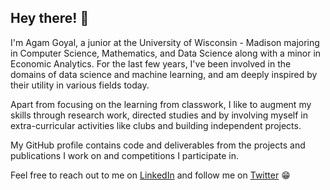 ## Hey there! 👋

I'm Agam Goyal, a junior at the University of Wisconsin - Madison majoring in Computer Science, Mathematics, and Data Science along with a minor in Economic Analytics. For the last few years, I've been involved in the domains of data science and machine learning, and am deeply inspired by their utility in various fields today.

Apart from focusing on the learning from classwork, I like to augment my skills through research work, directed studies and by involving myself in extra-curricular activities like clubs and building independent projects.

My GitHub profile contains code and deliverables from the projects and publications I work on and competitions I participate in.

Feel free to reach out to me on [LinkedIn](https://www.linkedin.com/in/agamgoyal5/) and follow me on [Twitter](https://twitter.com/ag_endure) 😁

<!-- 
### 🏆 My GitHub Stats

[![Agam's GitHub stats](https://github-readme-stats.vercel.app/api?username=AGoyal0512&count_private=true&show_icons=true&theme=tokyonight)](https://github.com/AGoyal0512/github-readme-stats) -->

<!--
### 💻 Most Used Languages

![Top Langs](https://github-readme-stats.vercel.app/api/top-langs?username=AGoyal0512&layout=compact&langs_count=5&theme=tokyonight)
-->

<!--
**AGoyal0512/AGoyal0512** is a ✨ _special_ ✨ repository because its `README.md` (this file) appears on your GitHub profile.

Here are some ideas to get you started:

- 🔭 I’m currently working on ...
- 🌱 I’m currently learning ...
- 👯 I’m looking to collaborate on ...
- 🤔 I’m looking for help with ...
- 💬 Ask me about ...
- 📫 How to reach me: ...
- 😄 Pronouns: ...
- ⚡ Fun fact: ...
-->
